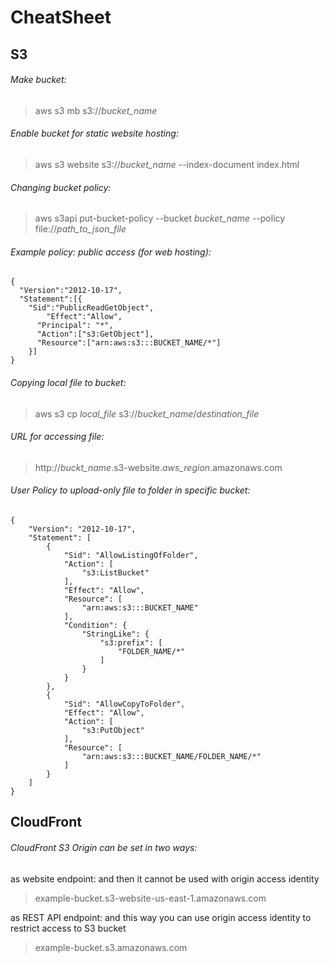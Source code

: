 # CheatSheet

## S3
###### Make bucket:
> aws s3 mb s3://*bucket_name*

###### Enable bucket for static website hosting:
> aws s3 website s3://*bucket_name* --index-document index.html

###### Changing bucket policy:
> aws s3api put-bucket-policy --bucket *bucket_name* --policy file://*path_to_json_file*

###### Example policy: public access (for web hosting):
```
{
  "Version":"2012-10-17",
  "Statement":[{
	"Sid":"PublicReadGetObject",
        "Effect":"Allow",
	  "Principal": "*",
      "Action":["s3:GetObject"],
      "Resource":["arn:aws:s3:::BUCKET_NAME/*"]
    }]
}
```

###### Copying local file to bucket:
> aws s3 cp *local_file* s3://*bucket_name*/*destination_file*

###### URL for accessing file:
> http://*buckt_name*.s3-website.*aws_region*.amazonaws.com

###### User Policy to upload-only file to folder in specific bucket:
```
{
    "Version": "2012-10-17",
    "Statement": [
        {
            "Sid": "AllowListingOfFolder",
            "Action": [
                "s3:ListBucket"
            ],
            "Effect": "Allow",
            "Resource": [
                "arn:aws:s3:::BUCKET_NAME"
            ],
            "Condition": {
                "StringLike": {
                    "s3:prefix": [
                        "FOLDER_NAME/*"
                    ]
                }
            }
        },
        {
            "Sid": "AllowCopyToFolder",
            "Effect": "Allow",
            "Action": [
                "s3:PutObject"
            ],
            "Resource": [
                "arn:aws:s3:::BUCKET_NAME/FOLDER_NAME/*"
            ]
        }
    ]
}
```

## CloudFront
###### CloudFront S3 Origin can be set in two ways:
as website endpoint: and then it cannot be used with origin access identity
> example-bucket.s3-website-us-east-1.amazonaws.com

as REST API endpoint: and this way you can use origin access identity to restrict access to S3 bucket
> example-bucket.s3.amazonaws.com
